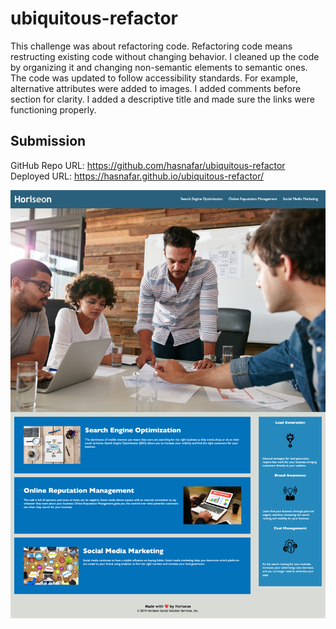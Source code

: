 # ubiquitous-refactor

This challenge was about refactoring code. Refactoring code means restructing existing code without changing behavior. I cleaned up the code by organizing it and changing non-semantic elements to semantic ones. The code was updated to follow accessibility standards. For example, alternative attributes were added to images. I added comments before section for clarity. I added a descriptive title and made sure the links were functioning properly.

## Submission
GitHub Repo URL: https://github.com/hasnafar/ubiquitous-refactor
Deployed URL: https://hasnafar.github.io/ubiquitous-refactor/


![Website Screenshot](ubiquitous-refactor-screenshot.png) 